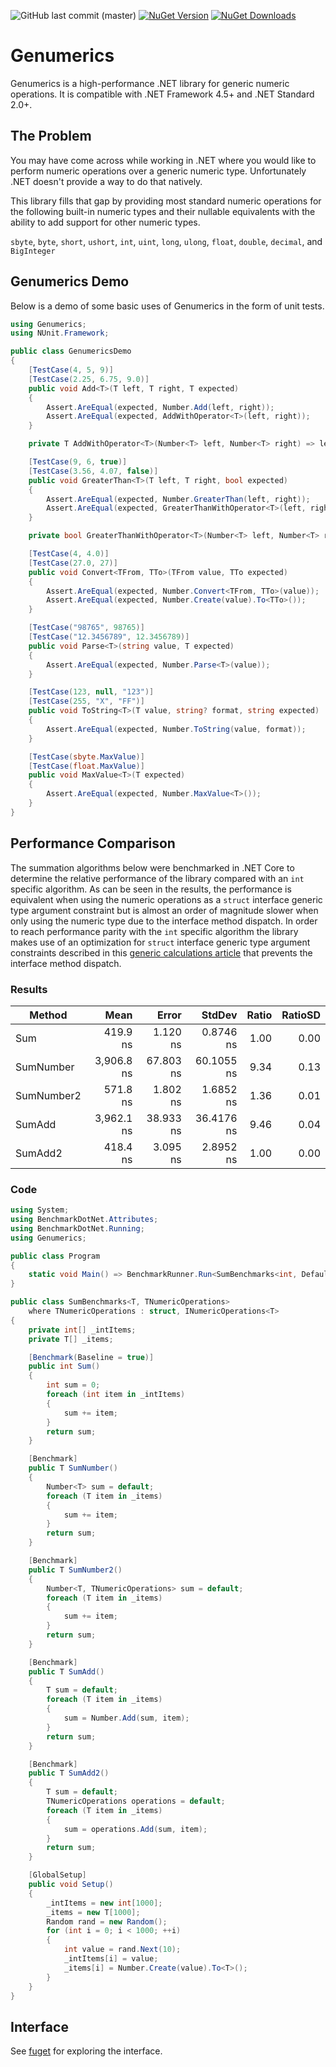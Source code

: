 ![GitHub last commit (master)](https://img.shields.io/github/last-commit/TylerBrinkley/Genumerics/master.svg?logo=github)
[![NuGet Version](https://img.shields.io/nuget/v/Genumerics.svg?logo=nuget)](https://www.nuget.org/packages/Genumerics/)
[![NuGet Downloads](https://img.shields.io/nuget/dt/Genumerics.svg?logo=nuget)](https://www.nuget.org/packages/Genumerics/)

# Genumerics
Genumerics is a high-performance .NET library for generic numeric operations. It is compatible with .NET Framework 4.5+ and .NET Standard 2.0+.

## The Problem
You may have come across while working in .NET where you would like to perform numeric operations over a generic numeric type. Unfortunately .NET doesn't provide a way to do that natively.

This library fills that gap by providing most standard numeric operations for the following built-in numeric types and their nullable equivalents with the ability to add support for other numeric types.

`sbyte`, `byte`, `short`, `ushort`, `int`, `uint`, `long`, `ulong`, `float`, `double`, `decimal`, and `BigInteger`

## Genumerics Demo
Below is a demo of some basic uses of Genumerics in the form of unit tests.
```c#
using Genumerics;
using NUnit.Framework;

public class GenumericsDemo
{
    [TestCase(4, 5, 9)]
    [TestCase(2.25, 6.75, 9.0)]
    public void Add<T>(T left, T right, T expected)
    {
        Assert.AreEqual(expected, Number.Add(left, right));
        Assert.AreEqual(expected, AddWithOperator<T>(left, right));
    }

    private T AddWithOperator<T>(Number<T> left, Number<T> right) => left + right;

    [TestCase(9, 6, true)]
    [TestCase(3.56, 4.07, false)]
    public void GreaterThan<T>(T left, T right, bool expected)
    {
        Assert.AreEqual(expected, Number.GreaterThan(left, right));
        Assert.AreEqual(expected, GreaterThanWithOperator<T>(left, right));
    }

    private bool GreaterThanWithOperator<T>(Number<T> left, Number<T> right) => left > right;

    [TestCase(4, 4.0)]
    [TestCase(27.0, 27)]
    public void Convert<TFrom, TTo>(TFrom value, TTo expected)
    {
        Assert.AreEqual(expected, Number.Convert<TFrom, TTo>(value));
        Assert.AreEqual(expected, Number.Create(value).To<TTo>());
    }

    [TestCase("98765", 98765)]
    [TestCase("12.3456789", 12.3456789)]
    public void Parse<T>(string value, T expected)
    {
        Assert.AreEqual(expected, Number.Parse<T>(value));
    }

    [TestCase(123, null, "123")]
    [TestCase(255, "X", "FF")]
    public void ToString<T>(T value, string? format, string expected)
    {
        Assert.AreEqual(expected, Number.ToString(value, format));
    }

    [TestCase(sbyte.MaxValue)]
    [TestCase(float.MaxValue)]
    public void MaxValue<T>(T expected)
    {
        Assert.AreEqual(expected, Number.MaxValue<T>());
    }
}
```

## Performance Comparison
The summation algorithms below were benchmarked in .NET Core to determine the relative performance of the library compared with an `int` specific algorithm. As can be seen in the results, the performance is equivalent when using the numeric operations as a `struct` interface generic type argument constraint but is almost an order of magnitude slower when only using the numeric type due to the interface method dispatch. In order to reach performance parity with the `int` specific algorithm the library makes use of an optimization for `struct` interface generic type argument constraints described in this [generic calculations article](https://www.codeproject.com/articles/8531/using-generics-for-calculations) that prevents the interface method dispatch.

### Results
|     Method |       Mean |     Error |     StdDev | Ratio | RatioSD |
|----------- |-----------:|----------:|-----------:|------:|--------:|
|        Sum |   419.9 ns |  1.120 ns |  0.8746 ns |  1.00 |    0.00 |
|  SumNumber | 3,906.8 ns | 67.803 ns | 60.1055 ns |  9.34 |    0.13 |
| SumNumber2 |   571.8 ns |  1.802 ns |  1.6852 ns |  1.36 |    0.01 |
|     SumAdd | 3,962.1 ns | 38.933 ns | 36.4176 ns |  9.46 |    0.04 |
|    SumAdd2 |   418.4 ns |  3.095 ns |  2.8952 ns |  1.00 |    0.00 |

### Code
```c#
using System;
using BenchmarkDotNet.Attributes;
using BenchmarkDotNet.Running;
using Genumerics;

public class Program
{
    static void Main() => BenchmarkRunner.Run<SumBenchmarks<int, DefaultNumericOperations>>();
}

public class SumBenchmarks<T, TNumericOperations>
    where TNumericOperations : struct, INumericOperations<T>
{
    private int[] _intItems;
    private T[] _items;

    [Benchmark(Baseline = true)]
    public int Sum()
    {
        int sum = 0;
        foreach (int item in _intItems)
        {
            sum += item;
        }
        return sum;
    }

    [Benchmark]
    public T SumNumber()
    {
        Number<T> sum = default;
        foreach (T item in _items)
        {
            sum += item;
        }
        return sum;
    }

    [Benchmark]
    public T SumNumber2()
    {
        Number<T, TNumericOperations> sum = default;
        foreach (T item in _items)
        {
            sum += item;
        }
        return sum;
    }

    [Benchmark]
    public T SumAdd()
    {
        T sum = default;
        foreach (T item in _items)
        {
            sum = Number.Add(sum, item);
        }
        return sum;
    }

    [Benchmark]
    public T SumAdd2()
    {
        T sum = default;
        TNumericOperations operations = default;
        foreach (T item in _items)
        {
            sum = operations.Add(sum, item);
        }
        return sum;
    }

    [GlobalSetup]
    public void Setup()
    {
        _intItems = new int[1000];
        _items = new T[1000];
        Random rand = new Random();
        for (int i = 0; i < 1000; ++i)
        {
            int value = rand.Next(10);
            _intItems[i] = value;
            _items[i] = Number.Create(value).To<T>();
        }
    }
}
```

## Interface

See [fuget](https://www.fuget.org/packages/Genumerics/1.0.1/lib/netcoreapp3.0/Genumerics.dll/Genumerics/Number) for exploring the interface.

